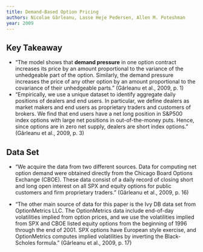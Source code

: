 ```yaml
---
title: Demand-Based Option Pricing
authors: Nicolae Gârleanu, Lasse Heje Pedersen, Allen M. Poteshman
year: 2009
---
```

## Key Takeaway
- “The model shows that **demand pressure** in one option contract increases its price by an amount proportional to the variance of the unhedgeable part of the option. Similarly, the demand pressure increases the price of any other option by an amount proportional to the covariance of their unhedgeable parts.” (Gârleanu et al., 2009, p. 1)
- “Empirically, we use a unique dataset to identify aggregate daily positions of dealers and end users. In particular, we define dealers as market makers and end users as proprietary traders and customers of brokers. We find that end users have a net long position in S&P500 index options with large net positions in out-of-the-money puts. Hence, since options are in zero net supply, dealers are short index options.” (Gârleanu et al., 2009, p. 3)

## Data Set

- “We acquire the data from two different sources. Data for computing net option demand were obtained directly from the Chicago Board Options Exchange (CBOE). These data consist of a daily record of closing short and long open interest on all SPX and equity options for public customers and firm proprietary traders.” (Gârleanu et al., 2009, p. 16)

- “The other main source of data for this paper is the Ivy DB data set from OptionMetrics LLC. The OptionMetrics data include end-of-day volatilities implied from option prices, and we use the volatilities implied from SPX and CBOE listed equity options from the beginning of 1996 through the end of 2001. SPX options have European style exercise, and OptionMetrics computes implied volatilities by inverting the Black-Scholes formula.” (Gârleanu et al., 2009, p. 17)
